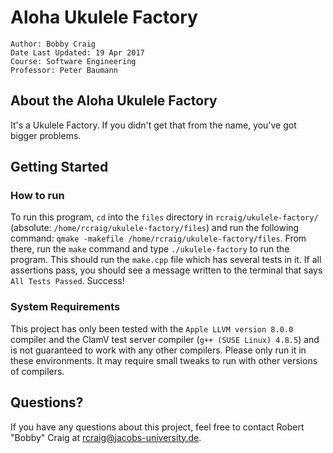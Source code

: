 # Aloha Ukulele Factory

```
Author: Bobby Craig
Date Last Updated: 19 Apr 2017  
Course: Software Engineering 
Professor: Peter Baumann
```

## About the Aloha Ukulele Factory

It's a Ukulele Factory. If you didn't get that from the name, you've got bigger problems.

## Getting Started

### How to run

To run this program, `cd` into the `files` directory in `rcraig/ukulele-factory/` (absolute: `/home/rcraig/ukulele-factory/files`) and run the following command: `qmake -makefile /home/rcraig/ukulele-factory/files`. From there, run the `make` command and type `./ukulele-factory` to run the program. This should run the `make.cpp` file which has several tests in it. If all assertions pass, you should see a message written to the terminal that says `All Tests Passed`. Success!

### System Requirements

This project has only been tested with the `Apple LLVM version 8.0.0` compiler and the ClamV test server compiler (`g++ (SUSE Linux) 4.8.5`) and is not guaranteed to work with any other compilers. Please only run it in these environments. It may require small tweaks to run with other versions of compilers.

## Questions?

If you have any questions about this project, feel free to contact Robert "Bobby" Craig at rcraig@jacobs-university.de.
